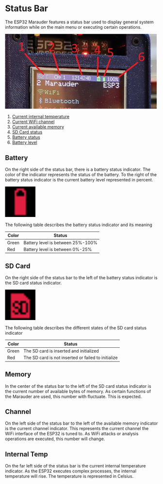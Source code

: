 # Status Bar
The ESP32 Marauder features a status bar used to display general system information while on the main menu or executing certain operations. 

<p align="left">
  <img alt="ESP32 WROOM-32U" src="https://github.com/justcallmekoko/ESP32Marauder/blob/master/pictures/marauder%20screen.jfif?raw=true" width="500">
</p>

1. [Current internal temperature](#internal-temp)
2. [Current WiFi channel](#channel)
3. [Current available memory](#memory)
4. [SD Card status](#sd-card)
5. [Battery status](#battery)
6. [Battery level](#battery)

## Battery
On the right side of the status bar, there is a battery status indicator. The color of the indicator represents the status of the battery. To the right of the battery status indicator is the current battery level represented in percent.
<p align="left">
  <img alt="ESP32 WROOM-32U" src="https://github.com/justcallmekoko/ESP32Marauder/blob/master/pictures/icons/battery_16.bmp?raw=true" width="100">
</p>
The following table describes the battery status indicator and its meaning  

| Color | Status |
| ----- | ------ |
| Green | Battery level is between 25%-100% |
| Red   | Battery level is between 0%-25% |

## SD Card
On the right side of the status bar to the left of the battery status indicator is the SD card status indicator.
<p align="left">
  <img alt="ESP32 WROOM-32U" src="https://github.com/justcallmekoko/ESP32Marauder/blob/master/pictures/icons/sd_16.bmp?raw=true" width="100">
</p>
The following table describes the different states of the SD card status indicator  

| Color | Status |
| ----- | ------ |
| Green | The SD card is inserted and initialized |
| Red   | The SD card is not inserted or failed to initialize |


## Memory
In the center of the status bar to the left of the SD card status indicator is the current number of available bytes of memory. As certain functions of the Marauder are used, this number with fluctuate. This is expected.

## Channel
On the left side of the status bar to the left of the available memory indicator is the current channel indicator. This represents the current channel the WiFi interface of the ESP32 is tuned to. As WiFi attacks or analysis operations are executed, this number will change.

## Internal Temp
On the far left side of the status bar is the current internal temperature indicator. As the ESP32 executes complex processes, the internal temperature will rise. The temperature is represented in Celsius. 